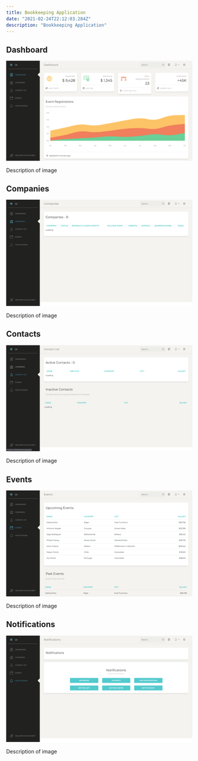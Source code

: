 ```yaml
---
title: Bookkeeping Application
date: "2021-02-24T22:12:03.284Z"
description: "Bookkeeping Application"
---
```



## Dashboard

![Bookkeeping Dashboard](dashboard.png)

Description of image

## Companies

![Bookkeeping Companies](companies.png)

Description of image

## Contacts

![Bookkeeping Contacts](contacts.png)

Description of image

## Events

![Bookkeeping Events](events.png)

Description of image

## Notifications

![Bookkeeping Notifications](notifications.png)

Description of image
